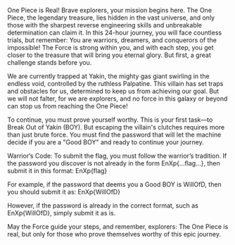 One Piece is Real! Brave explorers, your mission begins here. The One Piece, the legendary treasure, lies hidden in the vast universe, and only those with the sharpest reverse engineering skills and unbreakable determination can claim it. In this 24-hour journey, you will face countless trials, but remember: You are warriors, dreamers, and conquerors of the impossible! The Force is strong within you, and with each step, you get closer to the treasure that will bring you eternal glory. But first, a great challenge stands before you.

We are currently trapped at Yakin, the mighty gas giant swirling in the endless void, controlled by the ruthless Palpatine. This villain has set traps and obstacles for us, determined to keep us from achieving our goal. But we will not falter, for we are explorers, and no force in this galaxy or beyond can stop us from reaching the One Piece!

To continue, you must prove yourself worthy. This is your first task—to Break Out of Yakin (BOY). But escaping the villain's clutches requires more than just brute force. You must find the password that will let the machine decide if you are a "Good BOY" and ready to continue your journey.

Warrior’s Code: To submit the flag, you must follow the warrior’s tradition. If the password you discover is not already in the form EnXp{...flag...}, then submit it in this format: EnXp{flag}

For example, if the password that deems you a Good BOY is WillOfD, then you should submit it as: EnXp{WillOfD}

However, if the password is already in the correct format, such as EnXp{WillOfD}, simply submit it as is.

May the Force guide your steps, and remember, explorers: The One Piece is real, but only for those who prove themselves worthy of this epic journey.
